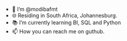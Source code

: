 - 👋 I’m @modibafmt
- 🌐 Residing in South Africa, Johannesburg.
- 📚 I’m currently learning BI, SQL and Python
- 📫 How you can reach me on guthub. 

<!---
modibafmt/modibafmt is a ✨ special ✨ repository because its `README.md` (this file) appears on your GitHub profile.
You can click the Preview link to take a look at your changes.
--->
